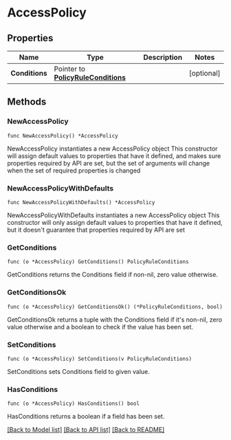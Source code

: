 # AccessPolicy

## Properties

Name | Type | Description | Notes
------------ | ------------- | ------------- | -------------
**Conditions** | Pointer to [**PolicyRuleConditions**](PolicyRuleConditions.md) |  | [optional] 

## Methods

### NewAccessPolicy

`func NewAccessPolicy() *AccessPolicy`

NewAccessPolicy instantiates a new AccessPolicy object
This constructor will assign default values to properties that have it defined,
and makes sure properties required by API are set, but the set of arguments
will change when the set of required properties is changed

### NewAccessPolicyWithDefaults

`func NewAccessPolicyWithDefaults() *AccessPolicy`

NewAccessPolicyWithDefaults instantiates a new AccessPolicy object
This constructor will only assign default values to properties that have it defined,
but it doesn't guarantee that properties required by API are set

### GetConditions

`func (o *AccessPolicy) GetConditions() PolicyRuleConditions`

GetConditions returns the Conditions field if non-nil, zero value otherwise.

### GetConditionsOk

`func (o *AccessPolicy) GetConditionsOk() (*PolicyRuleConditions, bool)`

GetConditionsOk returns a tuple with the Conditions field if it's non-nil, zero value otherwise
and a boolean to check if the value has been set.

### SetConditions

`func (o *AccessPolicy) SetConditions(v PolicyRuleConditions)`

SetConditions sets Conditions field to given value.

### HasConditions

`func (o *AccessPolicy) HasConditions() bool`

HasConditions returns a boolean if a field has been set.


[[Back to Model list]](../README.md#documentation-for-models) [[Back to API list]](../README.md#documentation-for-api-endpoints) [[Back to README]](../README.md)


